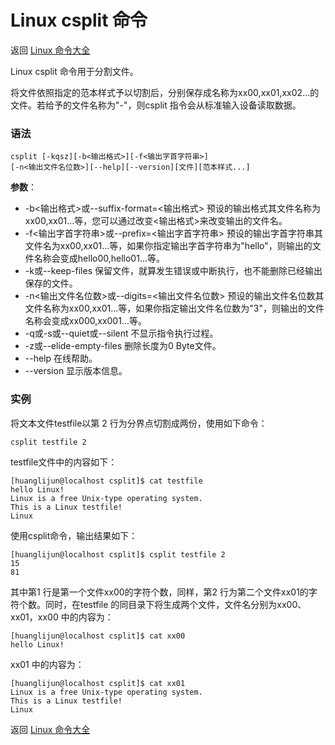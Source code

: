 # Linux csplit 命令

返回 [Linux 命令大全](https://ahuang007.github.com/Linux-Command)

Linux csplit 命令用于分割文件。

将文件依照指定的范本样式予以切割后，分别保存成名称为xx00,xx01,xx02...的文件。若给予的文件名称为"-"，则csplit 指令会从标准输入设备读取数据。

### 语法

```
csplit [-kqsz][-b<输出格式>][-f<输出字首字符串>]
[-n<输出文件名位数>][--help][--version][文件][范本样式...] 
```

**参数**：

- -b<输出格式>或--suffix-format=<输出格式> 预设的输出格式其文件名称为xx00,xx01...等，您可以通过改变<输出格式>来改变输出的文件名。
- -f<输出字首字符串>或--prefix=<输出字首字符串> 预设的输出字首字符串其文件名为xx00,xx01...等，如果你指定输出字首字符串为"hello"，则输出的文件名称会变成hello00,hello01...等。
- -k或--keep-files 保留文件，就算发生错误或中断执行，也不能删除已经输出保存的文件。
- -n<输出文件名位数>或--digits=<输出文件名位数> 预设的输出文件名位数其文件名称为xx00,xx01...等，如果你指定输出文件名位数为"3"，则输出的文件名称会变成xx000,xx001...等。
- -q或-s或--quiet或--silent 不显示指令执行过程。
- -z或--elide-empty-files 删除长度为0 Byte文件。
- --help 在线帮助。
- --version 显示版本信息。

### 实例

将文本文件testfile以第 2 行为分界点切割成两份，使用如下命令：

```
csplit testfile 2
```

testfile文件中的内容如下：

```
[huanglijun@localhost csplit]$ cat testfile 
hello Linux!  
Linux is a free Unix-type operating system.  
This is a Linux testfile!  
Linux 
```

使用csplit命令，输出结果如下：

```
[huanglijun@localhost csplit]$ csplit testfile 2
15
81
```

其中第1 行是第一个文件xx00的字符个数，同样，第2 行为第二个文件xx01的字符个数。同时，在testfile 的同目录下将生成两个文件，文件名分别为xx00、xx01，xx00 中的内容为：

```
[huanglijun@localhost csplit]$ cat xx00
hello Linux!  
```

xx01 中的内容为：

```
[huanglijun@localhost csplit]$ cat xx01
Linux is a free Unix-type operating system.  
This is a Linux testfile!  
Linux
```

返回 [Linux 命令大全](https://ahuang007.github.com/Linux-Command)